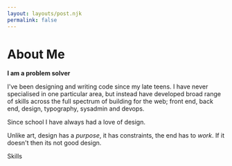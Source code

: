 ```yaml
---
layout: layouts/post.njk
permalink: false
---
```


# About Me

**I am a problem solver** 

I've been designing and writing code since my late teens.  I have never specialised in one particular area, but instead have developed broad range of skills across the full spectrum of building for the web; front end, back end, design, typography, sysadmin and devops.  

Since school I have always had a love of design. 

Unlike art, design has a *purpose*, it has constraints, the end has to *work*.  If it doesn't then its not good design.  

Skills












